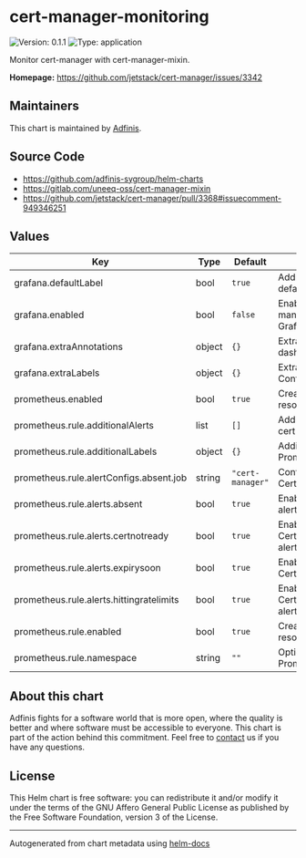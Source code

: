 # cert-manager-monitoring

![Version: 0.1.1](https://img.shields.io/badge/Version-0.1.1-informational?style=flat-square) ![Type: application](https://img.shields.io/badge/Type-application-informational?style=flat-square)

Monitor cert-manager with cert-manager-mixin.

**Homepage:** <https://github.com/jetstack/cert-manager/issues/3342>

## Maintainers
This chart is maintained by [Adfinis](https://adfinis.com/?pk_campaign=github&pk_kwd=helm-charts).

## Source Code

* <https://github.com/adfinis-sygroup/helm-charts>
* <https://gitlab.com/uneeq-oss/cert-manager-mixin>
* <https://github.com/jetstack/cert-manager/pull/3368#issuecomment-949346251>

## Values

| Key | Type | Default | Description |
|-----|------|---------|-------------|
| grafana.defaultLabel | bool | `true` | Add `grafana_dashboard: "1"` default label |
| grafana.enabled | bool | `false` | Enable deploying cert-manager dashboard to Grafana |
| grafana.extraAnnotations | object | `{}` | Extra annotations for dashboard ConfigMap |
| grafana.extraLabels | object | `{}` | Extra labels for dashboard ConfigMap |
| prometheus.enabled | bool | `true` | Create prometheus-operator resources |
| prometheus.rule.additionalAlerts | list | `[]` | Add additional alerts to the cert-manager group |
| prometheus.rule.additionalLabels | object | `{}` | Additional Labels for PrometheusRule resource |
| prometheus.rule.alertConfigs.absent.job | string | `"cert-manager"` | Configure job label for CertManagerAbsent alert. |
| prometheus.rule.alerts.absent | bool | `true` | Enable CertManagerAbsent alert |
| prometheus.rule.alerts.certnotready | bool | `true` | Enable CertManagerCertNotReady alert |
| prometheus.rule.alerts.expirysoon | bool | `true` | Enable CertManagerExpirySoon alert |
| prometheus.rule.alerts.hittingratelimits | bool | `true` | Enable CertManagerHittingRateLimits alert |
| prometheus.rule.enabled | bool | `true` | Create PrometheusRule resource |
| prometheus.rule.namespace | string | `""` | Optional Namespace for PrometheusRule resource |

## About this chart

Adfinis fights for a software world that is more open, where the quality is
better and where software must be accessible to everyone. This chart
is part of the action behind this commitment. Feel free to
[contact](https://adfinis.com/kontakt/?pk_campaign=github&pk_kwd=helm-charts)
us if you have any questions.

## License

This Helm chart is free software: you can redistribute it and/or modify it under the terms
of the GNU Affero General Public License as published by the Free Software Foundation,
version 3 of the License.

----------------------------------------------
Autogenerated from chart metadata using [helm-docs](https://github.com/norwoodj/helm-docs/)

